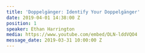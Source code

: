 ```yaml
---
title: 'Doppelgänger: Identify Your Doppelgänger'
date: 2019-04-01 14:38:00 Z
position: 1
speaker: Ethan Harrington
media: https://www.youtube.com/embed/DLN-lddVQO4
message_date: 2019-03-31 10:00:00 Z
---
```


